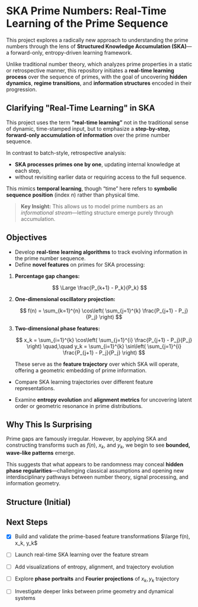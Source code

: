 
# SKA Prime Numbers: Real-Time Learning of the Prime Sequence

This project explores a radically new approach to understanding the prime numbers through the lens of **Structured Knowledge Accumulation (SKA)**—a forward-only, entropy-driven learning framework.

Unlike traditional number theory, which analyzes prime properties in a static or retrospective manner, this repository initiates a **real-time learning process** over the sequence of primes, with the goal of uncovering **hidden dynamics**, **regime transitions**, and **information structures** encoded in their progression.

## Clarifying "Real-Time Learning" in SKA

This project uses the term **“real-time learning”** not in the traditional sense of dynamic, time-stamped input, but to emphasize a **step-by-step, forward-only accumulation of information** over the prime number sequence.

In contrast to batch-style, retrospective analysis:

- **SKA processes primes one by one**, updating internal knowledge at each step,
- without revisiting earlier data or requiring access to the full sequence.

This mimics **temporal learning**, though “time” here refers to **symbolic sequence position** (index $n$) rather than physical time.

> **Key Insight:** This allows us to model prime numbers as an *informational stream*—letting structure emerge purely through accumulation.



##  Objectives

- Develop **real-time learning algorithms** to track evolving information in the prime number sequence.
- Define **novel features** on primes for SKA processing:

1. **Percentage gap changes:**

$$
\Large \frac{P_{k+1} - P_k}{P_k}
$$

2. **One-dimensional oscillatory projection:**

     $$
     f(n) = \sum_{k=1}^{n} \cos\left( \sum_{j=1}^{k} \frac{P_{j+1} - P_j}{P_j} \right)
     $$

3. **Two-dimensional phase features:**

     $$
     x_k = \sum_{i=1}^{k} \cos\left( \sum_{j=1}^{i} \frac{P_{j+1} - P_j}{P_j} \right)
     \quad,\quad
     y_k = \sum_{i=1}^{k} \sin\left( \sum_{j=1}^{i} \frac{P_{j+1} - P_j}{P_j} \right)
     $$

     These serve as the **feature trajectory** over which SKA will operate, offering a geometric embedding of prime information.

- Compare SKA learning trajectories over different feature representations.

- Examine **entropy evolution** and **alignment metrics** for uncovering latent order or geometric resonance in prime distributions.



## Why This Is Surprising

Prime gaps are famously irregular. However, by applying SKA and constructing transforms such as $f(n)$, $x_k$, and $y_k$, we begin to see **bounded, wave-like patterns** emerge.

This suggests that what appears to be randomness may conceal **hidden phase regularities**—challenging classical assumptions and opening new interdisciplinary pathways between number theory, signal processing, and information geometry.


##  Structure (Initial)




## Next Steps

* [x] Build and validate the prime-based feature transformations $\large f(n), x_k, y_k$
* [ ] Launch real-time SKA learning over the feature stream
* [ ] Add visualizations of entropy, alignment, and trajectory evolution
* [ ] Explore **phase portraits** and **Fourier projections** of $x_k, y_k$ trajectory
* [ ] Investigate deeper links between prime geometry and dynamical systems



